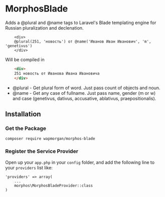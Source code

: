 # MorphosBlade

Adds a @plural and @name tags to Laravel's Blade templating engine for Russian pluralization and declenation.

```blade
    <div>
    @plural(251, 'новость') от @name('Иванов Иван Иванович', 'm', 'genetivus')
    </div>
```

Will be compiled in

```html
    <div>
    251 новость от Иванова Ивана Ивановича
    </div>
```

- @plural - Get plural form of word. Just pass count of objects and noun.
- @name - Get any case of fullname. Just pass name, gender (m or w) and case (genetivus, dativus, accusative, ablativus, praepositionalis).

## Installation

### Get the Package

```
composer require wapmorgan/morphos-blade
```

### Register the Service Provider
Open up your `app.php` in your `config` folder, and add the following line to
your `providers` list like:

```
'providers' => array(
    ...
    morphos\MorphosBladeProvider::class
)
```
